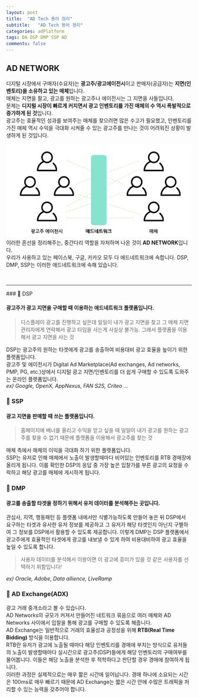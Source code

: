 ```yaml
---
layout: post
title:  "AD Tech 용어 정리"
subtitle:   "AD Tech 용어 정리"
categories: adPlatform
tags: DA DSP DMP SSP AD
comments: false
---
```

## AD NETWORK
디지털 시장에서 구매자(수요자)는 **광고주/광고에이전시**이고 판매자(공급자)는 **지면(인벤토리)을 소유하고 있는 매체**입니다.  
매체는 지면을 팔고, 광고를 원하는 광고주나 에이전시는 그 지면을 사들입니다.  
문제는 **디지털 시장이 빠르게 커지면서 광고 인벤토리를 가진 매체의 수 역시 폭발적으로 증가하게 된 것**입니다.  
광고주는 효율적인 성과를 보여주는 매체를 찾으려면 많은 수고가 필요했고, 인벤토리를 가진 매체 역시 수익을 극대화 시켜줄 수 있는 광고주를 만나는 것이 어려워진 상황이 발생하게 된 것입니다.  

![ad img](/assets/ad/1.JPG) 
이러한 혼선을 정리해주는, 중간다리 역할을 자처하며 나온 것이 **AD NETWORK**입니다.  
우리가 사용하고 있는 페이스북, 구글, 카카오 모두 다 애드네트워크에 속합니다.
DSP, DMP, SSP는 이러한 애드네트워크에 속해 있습니다.  

<br>
<hr>
### &#128204; DSP

#### 광고주가 광고 지면을 구매할 때 이용하는 애드네트워크 플랫폼입니다.  
> 디스플레이 광고를 진행하고 싶은데 일일이 내가 광고 지면을 찾고 그 매체 지면 관리자에게 연락해서 광고 타임을 사는게 사실상 불가능. 그래서 플랫폼을 이용해서 광고 지면을 사는 것  

DSP는 광고주의 원하는 타겟에게 광고를 송출하여 비용대비 광고 효율을 높이기 위한 플랫폼입니다.  
광고주 및 에이전시가 Digital Ad Marketplace(Ad exchanges, Ad networks, PMP, PG, etc.)상에서 디지털 광고 지면/인벤토리를 더 쉽게 구매할 수 있도록 도와주는 온라인 플랫폼입니다.  
*ex) Google, OpenX, AppNexus, FAN S2S, Criteo ...*  

### &#128204; SSP

#### 광고 지면을 판매할 때 쓰는 플랫폼입니다.  
> 홈페이지에 배너를 올리고 수익을 얻고 싶을 때 일일이 내가 광고를 원하는 광고주를 찾을 수 없기 때문에 플랫폼을 이용해서 광고주를 찾는 것  

매체 측에서 매체의 이익을 극대화 하기 위한 플랫폼입니다.  
SSP는 유저로 인해 매체에서 노출이 발생할때마다 비어있는 인벤토리를 RTB 경매장에 올리게 됩니다. 이를 확인한 DSP의 응답 중 가장 높은 입찰가를 부른 광고의 요청을 수락하고 해당 광고를 매체에 게시하게 됩니다.  

### &#128204; DMP

#### 광고를 송출할 타겟을 정하기 위해서 유저 데이터를 분석해주는 곳입니다.
관심사, 지역, 행동패턴 등 플랫폼 내에서만 식별가능하도록 만들어 놓은 뒤 DSP에서 요구하는 타겟과 유사한 유저 정보를 제공하고 그 유저가 해당 타겟인지 아닌지 구별하여 그 정보를 DSP에서 활용할 수 있도록 제공합니다. 
이렇게 DMP는 DSP 플랫폼에서 광고주에게 효율적인 타겟에게 광고를 내보낼 수 있게 하여 비용대비하여 광고 효율을 높일 수 있도록 합니다.  

> 사용자 데이터를 분석해서 이왕이면 이 광고에 흥미가 있을 것 같은 사용자를 선택하기 위함입니다!  

*ex) Oracle, Adobe, Data allience, LiveRamp*  

### &#128204; AD Exchange(ADX)
광고 거래 중개소라고 볼 수 있습니다.  
AD Networks의 규모가 커져서 만들어진 네트워크 묶음으로 여러 매체와 AD Networks 사이에서 입찰을 통해 광고를 구매할 수 있도록 해줍니다.  
AD Exchange는 일반적으로 거래의 효율성과 공정성을 위해 **RTB(Real Time Bidding)** 방식을 이용합니다.  
RTB란 유저가 광고에 노출될 때마다 해당 인벤토리를 경매에 부치는 방식으로 유저들의 노출이 발생할때마다 실시간으로 광고주(DSP)들에게 해당 인벤토리의 구매여부를 물어봅니다. 
이들은 해당 노출을 분석한 후 적학하다고 판단할 경우 경매에 참여하게 됩니다.  
이러한 과정은 실제적으로는 매우 짧은 시간에 일어납니다. 경매 하나에 소요되는 시간은 100ms로 매우 빠르기 때문에 AD Exchange는 짧은 시간 안에 수많은 트래픽을 처리할 수 있는 능력을 갖추어야 합니다.  